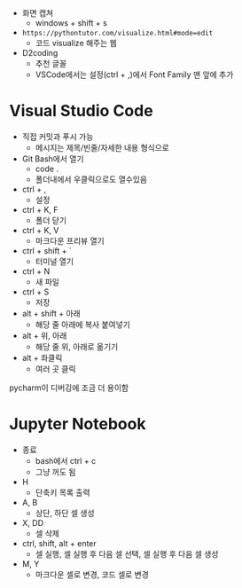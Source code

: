 - 화면 캡쳐
    - windows + shift + s
- `https://pythontutor.com/visualize.html#mode=edit`
    - 코드 visualize 해주는 웹
- D2coding
    - 추천 글꼴
    - VSCode에서는 설정(ctrl + ,)에서 Font Family 맨 앞에 추가

# Visual Studio Code

- 직접 커밋과 푸시 가능
    - 메시지는 제목/빈줄/자세한 내용 형식으로
- Git Bash에서 열기
    - code .
    - 폴더내에서 우클릭으로도 열수있음
- ctrl + ,
    - 설정
- ctrl + K, F
    - 폴더 닫기
- ctrl + K, V
    - 마크다운 프리뷰 열기
- ctrl + shift + `
    - 터미널 열기
- ctrl + N
    - 새 파일
- ctrl + S
    - 저장
- alt + shift + 아래
    - 해당 줄 아래에 복사 붙여넣기
- alt + 위, 아래
    - 해당 줄 위, 아래로 옮기기
- alt + 좌클릭
    - 여러 곳 클릭

pycharm이 디버깅에 조금 더 용이함

# Jupyter Notebook

- 종료
    - bash에서 ctrl + c
    - 그냥 꺼도 됨
- H
    - 단축키 목록 출력
- A, B
    - 상단, 하단 셀 생성
- X, DD
    - 셀 삭제
- ctrl, shift, alt + enter
    - 셀 실행, 셀 실행 후 다음 셀 선택, 셀 실행 후 다음 셀 생성
- M, Y
    - 마크다운 셀로 변경, 코드 셀로 변경